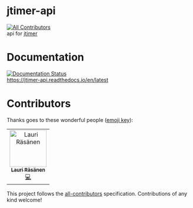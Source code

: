 # jtimer-api
[![All Contributors](https://img.shields.io/badge/all_contributors-1-orange.svg?style=flat-square)](#contributors)  
api for [jtimer](https://github.com/occasionally-cool/jtimer)

# Documentation
[![Documentation Status](https://readthedocs.org/projects/jtimer-api/badge/?version=latest)](https://jtimer-api.readthedocs.io/en/latest/?badge=latest)  
https://jtimer-api.readthedocs.io/en/latest

# Contributors
Thanks goes to these wonderful people ([emoji key](https://allcontributors.org/docs/en/emoji-key)):

<!-- ALL-CONTRIBUTORS-LIST:START - Do not remove or modify this section -->
<!-- prettier-ignore -->
<table><tr><td align="center"><a href="https://laurirasanen.github.io/"><img src="https://avatars3.githubusercontent.com/u/26773737?v=4" width="100px;" alt="Lauri Räsänen"/><br /><sub><b>Lauri Räsänen</b></sub></a><br /><a href="https://github.com/occasionally-cool/jtimer-api/commits?author=laurirasanen" title="Code">💻</a></td></tr></table>

<!-- ALL-CONTRIBUTORS-LIST:END -->

This project follows the [all-contributors](https://github.com/all-contributors/all-contributors) specification. Contributions of any kind welcome!
